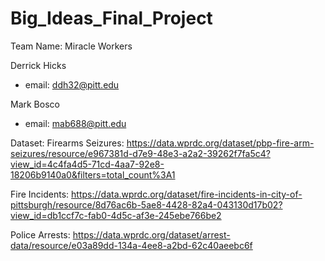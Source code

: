 # Big_Ideas_Final_Project
 
Team Name: Miracle Workers
  

Derrick Hicks
 * email: ddh32@pitt.edu  

Mark Bosco  
 * email: mab688@pitt.edu  


Dataset:
 Firearms Seizures: https://data.wprdc.org/dataset/pbp-fire-arm-seizures/resource/e967381d-d7e9-48e3-a2a2-39262f7fa5c4?view_id=4c4fa4d5-71cd-4aa7-92e8-18206b9140a0&filters=total_count%3A1
 
 Fire Incidents: https://data.wprdc.org/dataset/fire-incidents-in-city-of-pittsburgh/resource/8d76ac6b-5ae8-4428-82a4-043130d17b02?view_id=db1ccf7c-fab0-4d5c-af3e-245ebe766be2
 
 Police Arrests: https://data.wprdc.org/dataset/arrest-data/resource/e03a89dd-134a-4ee8-a2bd-62c40aeebc6f
 
